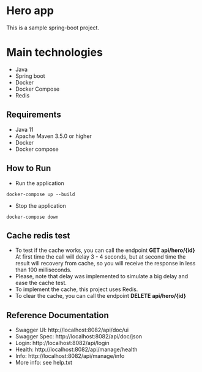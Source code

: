 # Hero app
This is a sample spring-boot project.

# Main technologies
* Java
* Spring boot
* Docker
* Docker Compose
* Redis

## Requirements
* Java 11
* Apache Maven 3.5.0 or higher
* Docker
* Docker compose

## How to Run
- Run the application
```
docker-compose up --build 
```

- Stop the application
```
docker-compose down 
```
##  Cache redis test
- To test if the cache works, you can call the endpoint **GET api/hero/{id}**
  At first time the call will delay 3 - 4 seconds, but at second time the result will recovery from cache, so you will receive the response in less than 100 milliseconds.
- Please, note that delay was implemented to simulate a big delay and ease the cache test.
- To implement the cache, this project uses Redis.
- To clear the cache, you can call the endpoint **DELETE api/hero/{id}**

##  Reference Documentation
- Swagger UI: http://localhost:8082/api/doc/ui
- Swagger Spec: http://localhost:8082/api/doc/json
- Login: http://localhost:8082/api/login
- Health: http://localhost:8082/api/manage/health
- Info: http://localhost:8082/api/manage/info
- More info: see help.txt

